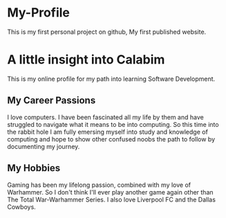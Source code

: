 # My-Profile
This is my first personal project on github, My first published website.

# A little insight into Calabim
This is my online profile for my path into learning Software Development.

## My Career Passions
I love computers. I have been fascinated all my life by them and have struggled to navigate what it means to be into computing. So this time into the rabbit hole I am fully emersing myself into study and knowledge of computing and hope to show other confused noobs the path to follow by documenting my journey. 

## My Hobbies
Gaming has been my lifelong passion, combined with my love of Warhammer. So I don't think I'll ever play another game again other than The Total War-Warhammer Series. 
I also love Liverpool FC and the Dallas Cowboys.

